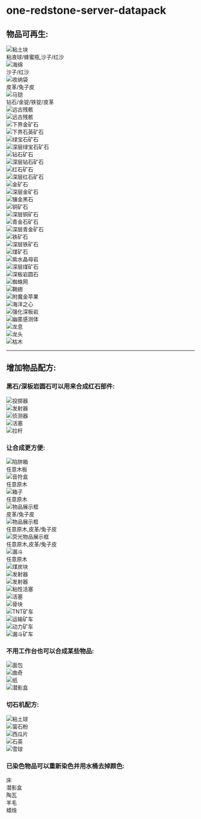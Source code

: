 # one-redstone-server-datapack

## 物品可再生:

![粘土块](Recipe_picture/Items_are_regeneratible/clay.png)  
粘液球/蜂蜜瓶,沙子/红沙  
![海绵](Recipe_picture/Items_are_regeneratible/sponge.png)  
沙子/红沙  
![收纳袋](Recipe_picture/Items_are_regeneratible/bundle.png)  
皮革/兔子皮  
![马铠](Recipe_picture/Items_are_regeneratible/horse_armor.png)  
钻石/金锭/铁锭/皮革  
![远古残骸](Recipe_picture/Items_are_regeneratible/ancient_debris.png)  
![远古残骸](Recipe_picture/Items_are_regeneratible/ancient_debris2.png)  
![下界金矿石](Recipe_picture/Items_are_regeneratible/nether_gold_ore.png)  
![下界石英矿石](Recipe_picture/Items_are_regeneratible/nether_quartz_ore.png)  
![绿宝石矿石](Recipe_picture/Items_are_regeneratible/emerald_ore.png)  
![深层绿宝石矿石](Recipe_picture/Items_are_regeneratible/deepslate_emerald_ore.png)  
![钻石矿石](Recipe_picture/Items_are_regeneratible/diamond_ore.png)  
![深层钻石矿石](Recipe_picture/Items_are_regeneratible/deepslate_diamond_ore.png)  
![红石矿石](Recipe_picture/Items_are_regeneratible/redstone_ore.png)  
![深层红石矿石](Recipe_picture/Items_are_regeneratible/deepslate_redstone_ore.png)  
![金矿石](Recipe_picture/Items_are_regeneratible/gold_ore.png)  
![深层金矿石](Recipe_picture/Items_are_regeneratible/deepslate_gold_ore.png)  
![镶金黑石](Recipe_picture/Items_are_regeneratible/gilded_blackstone.png)  
![铜矿石](Recipe_picture/Items_are_regeneratible/copper_ore.png)  
![深层铜矿石](Recipe_picture/Items_are_regeneratible/deepslate_copper_ore.png)  
![青金石矿石](Recipe_picture/Items_are_regeneratible/lapis_ore.png)  
![深层青金矿石](Recipe_picture/Items_are_regeneratible/deepslate_lapis_ore.png)  
![铁矿石](Recipe_picture/Items_are_regeneratible/iron_ore.png)  
![深层铁矿石](Recipe_picture/Items_are_regeneratible/deepslate_iron_ore.png)  
![煤矿石](Recipe_picture/Items_are_regeneratible/coal_ore.png)  
![紫水晶母岩](Recipe_picture/Items_are_regeneratible/budding_amethyst.png)  
![深层煤矿石](Recipe_picture/Items_are_regeneratible/deepslate_coal_ore.png)  
![深板岩圆石](Recipe_picture/Items_are_regeneratible/cobbled_deepslate.png)  
![蜘蛛网](Recipe_picture/Items_are_regeneratible/cobweb.png)  
![鞘翅](Recipe_picture/Items_are_regeneratible/elytra.png)  
![附魔金苹果](Recipe_picture/Items_are_regeneratible/enchanted_golden_apple.png)  
![海洋之心](Recipe_picture/Items_are_regeneratible/heart_of_the_sea.png)  
![强化深板岩](Recipe_picture/Items_are_regeneratible/reinforced_deepslate.png)  
![幽匿感测体](Recipe_picture/Items_are_regeneratible/sculk_sensor.png)  
![龙息](Recipe_picture/Items_are_regeneratible/dragon_breath.png)  
![龙头](Recipe_picture/Items_are_regeneratible/dragon_head.png)  
![枯木](Recipe_picture/Items_are_regeneratible/dead_bush.png)
***

## 增加物品配方:

### 黑石/深板岩圆石可以用来合成红石部件:

![投掷器](Recipe_picture/add_item_recipes/dropper.png)  
![发射器](Recipe_picture/add_item_recipes/dispenser3.png)  
![侦测器](Recipe_picture/add_item_recipes/observer.png)  
![活塞](Recipe_picture/add_item_recipes/piston.png)  
![拉杆](Recipe_picture/add_item_recipes/lever.png)

### 让合成更方便:

![陷阱箱](Recipe_picture/add_item_recipes/trapped_chest.png)  
任意木板  
![音符盒](Recipe_picture/add_item_recipes/note_block.png)  
任意原木  
![箱子](Recipe_picture/add_item_recipes/chest.png)  
任意原木  
![物品展示框](Recipe_picture/add_item_recipes/item_frame.png)  
皮革/兔子皮  
![物品展示框](Recipe_picture/add_item_recipes/item_frame2.png)  
任意原木,皮革/兔子皮  
![荧光物品展示框](Recipe_picture/add_item_recipes/glow_item_frame.png)  
任意原木,皮革/兔子皮  
![漏斗](Recipe_picture/add_item_recipes/hopper.png)  
任意原木  
![煤炭块](Recipe_picture/add_item_recipes/coal_block.png)  
![发射器](Recipe_picture/add_item_recipes/dispenser.png)  
![发射器](Recipe_picture/add_item_recipes/dispenser2.png)  
![粘性活塞](Recipe_picture/add_item_recipes/sticky_piston.png)  
![活塞](Recipe_picture/add_item_recipes/piston2.png)  
![骨块](Recipe_picture/add_item_recipes/bone_block.png)  
![TNT矿车](Recipe_picture/add_item_recipes/tnt_minecart.png)  
![运输矿车](Recipe_picture/add_item_recipes/chest_minecart.png)  
![动力矿车](Recipe_picture/add_item_recipes/furnace_minecart.png)  
![漏斗矿车](Recipe_picture/add_item_recipes/hopper_minecart.png)

### 不用工作台也可以合成某些物品:

![面包](Recipe_picture/add_item_recipes/bread.png)  
![曲奇](Recipe_picture/add_item_recipes/cookie.png)  
![纸](Recipe_picture/add_item_recipes/paper.png)  
![潜影盒](Recipe_picture/add_item_recipes/shulker_box.png)

### 切石机配方:

![粘土球](Recipe_picture/add_item_recipes/clay_ball.png)  
![萤石粉](Recipe_picture/add_item_recipes/glowstone_dust.png)  
![西瓜片](Recipe_picture/add_item_recipes/melon_slice.png)  
![石英](Recipe_picture/add_item_recipes/quartz.png)  
![雪球](Recipe_picture/add_item_recipes/snowball.png)

### 已染色物品可以重新染色并用水桶去掉颜色:

床  
潜影盒  
陶瓦  
羊毛  
蜡烛  